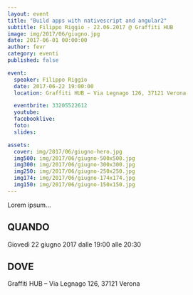```yaml
---
layout: event
title: "Build apps with nativescript and angular2"
subtitle: Filippo Riggio - 22.06.2017 @ Graffiti HUB
image: img/2017/06/giugno.jpg
date: 2017-06-01 00:00:00
author: fevr
category: eventi
published: false

event:
  speaker: Filippo Riggio
  date: 2017-06-22 19:00:00
  location: Graffiti HUB – Via Legnago 126, 37121 Verona

  eventbrite: 33205522612
  youtube:
  facebooklive: 
  foto: 
  slides:

assets:
  cover: img/2017/06/giugno-hero.jpg
  img500: img/2017/06/giugno-500x500.jpg
  img300: img/2017/06/giugno-300x300.jpg
  img250: img/2017/06/giugno-250x250.jpg
  img174: img/2017/06/giugno-174x174.jpg
  img150: img/2017/06/giugno-150x150.jpg
---
```


Lorem ipsum...

## QUANDO

Giovedì 22 giugno 2017 dalle 19:00 alle 20:30

## DOVE

Graffiti HUB – Via Legnago 126, 37121 Verona
